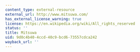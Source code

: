 ```yaml
---
content_type: external-resource
external_url: http://www.mitsuwa.com/
has_external_license_warning: true
license: https://en.wikipedia.org/wiki/All_rights_reserved
status: ''
title: Mitsuwa
uid: 9d0c4b40-4ccd-40c9-bcd6-73557cdca242
wayback_url: ''
---
```

